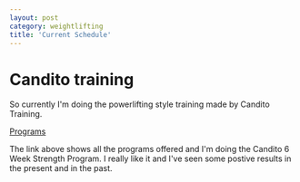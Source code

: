 ```yaml
---
layout: post
category: weightlifting
title: 'Current Schedule'
---
```


# Candito training #

So currently I'm doing the powerlifting style training made by Candito Training.

[Programs](http://www.canditotraininghq.com/free-programs/)

The link above shows all the programs offered and I'm doing the Candito 6 Week Strength Program. I really like it
and I've seen some postive results in the present and in the past.
